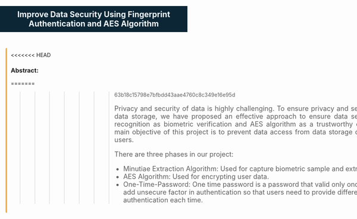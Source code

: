 <html lang="en">
<body style="padding:0px;margin:0px;">
<div style="background: #0c2635;">
    <center><h2 style="padding: 10px;color: aliceblue;">Improve Data Security Using Fingerprint Authentication and AES Algorithm</h3></center>
</div>
<div style="width: 1160px;margin:0 auto;padding: 15px;">
<div style="padding: 10px;border-left: 4px solid #f0ad4e;border-radius: 3px;margin-top: 10px;">
<<<<<<< HEAD
    <h3>Abstract:</h3>
=======
    
>>>>>>> 63b18c15798e7bfbdd43aae4760c8c349e16e95d
    <p style="font-size: 18px;text-align: justify;">Privacy and security of data is highly challenging. To ensure privacy and security of data-at-rest in data storage, we have proposed an effective approach to ensure data security using fingerprint recognition as biometric verification and AES algorithm as a trustworthy encryption system. The main objective of this project is to prevent data access from data storage centers by unauthorized users.</p>
    <p style="font-size: 18px;text-align: justify;">There are three phases in our project:</p>
    <ul>
        <li style="font-size: 18px;">Minutiae Extraction Algorithm: Used for capture biometric sample and extract template from them.</li>
        <li style="font-size: 18px;">
            AES Algorithm: Used for encrypting user data.
        </li>
        <li style="font-size: 18px;">
            One-Time-Password: One time password is a password that valid only once. Its basic idea is to add unsecure factor in authentication so that users need to provide different messages for authentication each time.
        </li>
    </ul>
</div>
</div>
</body>
</html>

